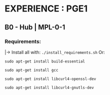 # EXPERIENCE : PGE1
## B0 - Hub | MPL-0-1

### Requirements:
|-> Install all with: `./install_requirements.sh`
Or:
```
sudo apt-get install build-essential
```
```
sudo apt-get install gcc
```
```
sudo apt-get install libcurl4-openssl-dev
```
```
sudo apt-get install libcurl4-gnutls-dev
```
